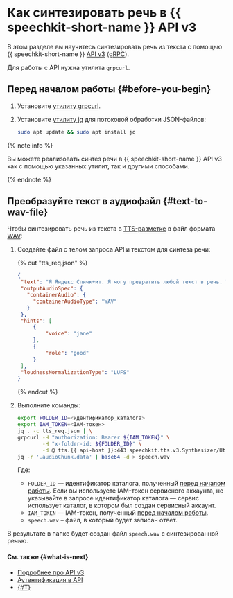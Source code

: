 # Как синтезировать речь в {{ speechkit-short-name }} API v3

В этом разделе вы научитесь синтезировать речь из текста с помощью {{ speechkit-short-name }} [API v3](../tts-v3/api-ref/grpc/) ([gRPC](../../glossary/grpc)).

Для работы с API нужна утилита `grpcurl`.

## Перед началом работы {#before-you-begin}

1. Установите [утилиту grpcurl](https://github.com/fullstorydev/grpcurl#installation).
1. Установите [утилиту jq](https://stedolan.github.io/jq/) для потоковой обработки JSON-файлов:

   ```bash
   sudo apt update && sudo apt install jq
   ```

{% note info %}

Вы можете реализовать синтез речи в {{ speechkit-short-name }} API v3 как с помощью указанных утилит, так и другими способами.

{% endnote %}

## Преобразуйте текст в аудиофайл {#text-to-wav-file}

Чтобы синтезировать речь из текста в [TTS-разметке](../tts/markup/tts-markup.md) в файл формата [WAV](https://ru.wikipedia.org/wiki/WAV):

1. Создайте файл c телом запроса API и текстом для синтеза речи:

   {% cut "tts_req.json" %}

   ```json
   {
    "text": "Я Яндекс Спичк+ит. Я могу превратить любой текст в речь. Теперь и в+ы — можете!",
    "outputAudioSpec": {
      "containerAudio": {
        "containerAudioType": "WAV"
      }
    },
    "hints": [
        {
            "voice": "jane"
        },
        {
            "role": "good"
        }
    ],
    "loudnessNormalizationType": "LUFS"
   }
   ```

   {% endcut %}

1. Выполните команды:

   ```bash
   export FOLDER_ID=<идентификатор_каталога>
   export IAM_TOKEN=<IAM-токен>
   jq . -c tts_req.json | \
   grpcurl -H "authorization: Bearer ${IAM_TOKEN}" \
           -H "x-folder-id: ${FOLDER_ID}" \
           -d @ tts.{{ api-host }}:443 speechkit.tts.v3.Synthesizer/UtteranceSynthesis | \
   jq -r '.audioChunk.data' | base64 -d > speech.wav 
   ```

   Где:

   * `FOLDER_ID` — идентификатор каталога, полученный [перед началом работы](index.md#before-you-begin). Если вы используете IAM-токен сервисного аккаунта, не указывайте в запросе идентификатор каталога — сервис использует каталог, в котором был создан сервисный аккаунт.
   * `IAM_TOKEN` — IAM-токен, полученный [перед началом работы](index.md#before-you-begin).
   * `speech.wav` – файл, в который будет записан ответ.

В результате в папке будет создан файл `speech.wav` с синтезированной речью.

#### См. также {#what-is-next}

* [Подробнее про API v3](../../tts-v3/api-ref/grpc/)
* [Аутентификация в API](../concepts/auth.md)
* [{#T}](../tts/api/tts-examples-v3.md)
